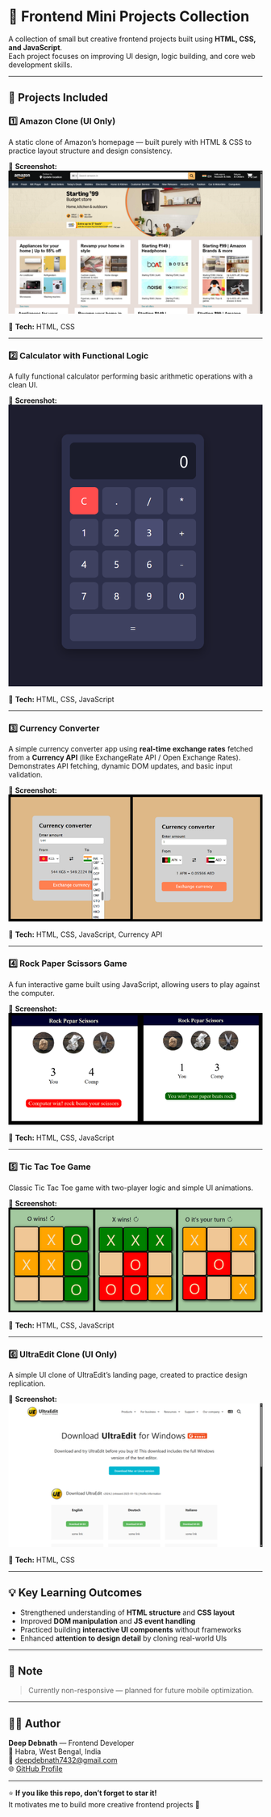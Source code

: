 # 🎨 Frontend Mini Projects Collection

A collection of small but creative frontend projects built using **HTML, CSS, and JavaScript**.  
Each project focuses on improving UI design, logic building, and core web development skills.

---

## 🧩 Projects Included

### 1️⃣ Amazon Clone (UI Only)

A static clone of Amazon’s homepage — built purely with HTML & CSS to practice layout structure and design consistency.

📸 **Screenshot:** ![screenshot_1](./images/amazon.png)

🧱 **Tech:** HTML, CSS

---

### 2️⃣ Calculator with Functional Logic

A fully functional calculator performing basic arithmetic operations with a clean UI.

📸 **Screenshot:** ![screensshot_2](./images/calculator.png)

🧱 **Tech:** HTML, CSS, JavaScript

---

### 3️⃣ Currency Converter

A simple currency converter app using **real-time exchange rates** fetched from a **Currency API** (like ExchangeRate API / Open Exchange Rates).  
Demonstrates API fetching, dynamic DOM updates, and basic input validation.

📸 **Screenshot:** ![screensshot_3](./images/currency.png)

🧱 **Tech:** HTML, CSS, JavaScript, Currency API

---

### 4️⃣ Rock Paper Scissors Game

A fun interactive game built using JavaScript, allowing users to play against the computer.

📸 **Screenshot:** ![screensshot_2](./images/rockpappersissors.png)

🧱 **Tech:** HTML, CSS, JavaScript

---

### 5️⃣ Tic Tac Toe Game

Classic Tic Tac Toe game with two-player logic and simple UI animations.

📸 **Screenshot:** ![screensshot_2](./images/tictactoe.png)

🧱 **Tech:** HTML, CSS, JavaScript

---

### 6️⃣ UltraEdit Clone (UI Only)

A simple UI clone of UltraEdit’s landing page, created to practice design replication.

📸 **Screenshot:** ![screensshot_2](./images/ultraedit.png)

🧱 **Tech:** HTML, CSS

---

## 💡 Key Learning Outcomes

- Strengthened understanding of **HTML structure** and **CSS layout**
- Improved **DOM manipulation** and **JS event handling**
- Practiced building **interactive UI components** without frameworks
- Enhanced **attention to design detail** by cloning real-world UIs

---

## 📱 Note

> Currently non-responsive — planned for future mobile optimization.

---

## 👨‍💻 Author

**Deep Debnath** — Frontend Developer  
📍 Habra, West Bengal, India  
📧 [deepdebnath7432@gmail.com](mailto:deepdebnath7432@gmail.com)  
🌐 [GitHub Profile](https://github.com/Deep-Debnath)

---

⭐ **If you like this repo, don’t forget to star it!**  
It motivates me to build more creative frontend projects 🚀
